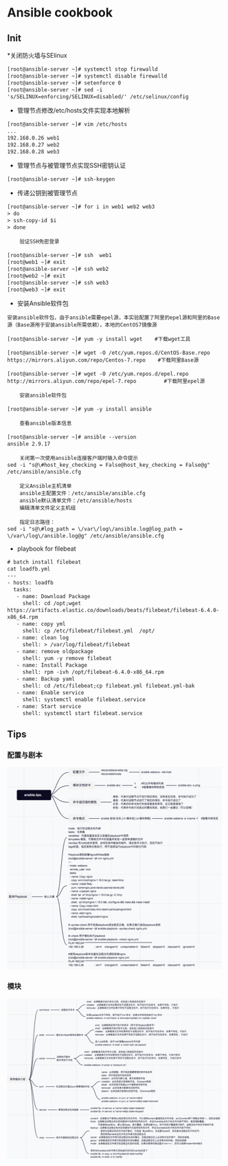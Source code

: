 # Ansible cookbook

## Init

*关闭防火墙与SElinux
```
[root@ansible-server ~]# systemctl stop firewalld
[root@ansible-server ~]# systemctl disable firewalld
[root@ansible-server ~]# setenforce 0
[root@ansible-server ~]# sed -i 's/SELINUX=enforcing/SELINUX=disabled/' /etc/selinux/config
```
* 管理节点修改/etc/hosts文件实现本地解析
```
[root@ansible-server ~]# vim /etc/hosts
...
192.168.0.26 web1
192.168.0.27 web2
192.168.0.28 web3
```
* 管理节点与被管理节点实现SSH密钥认证
```
[root@ansible-server ~]# ssh-keygen
```
* 传递公钥到被管理节点
```
[root@ansible-server ~]# for i in web1 web2 web3 
> do
> ssh-copy-id $i
> done

    验证SSH免密登录

[root@ansible-server ~]# ssh  web1
[root@web1 ~]# exit
[root@ansible-server ~]# ssh web2
[root@web2 ~]# exit
[root@ansible-server ~]# ssh web3
[root@web3 ~]# exit
```
* 安装Ansible软件包
```
安装ansible软件包，由于ansible需要epel源，本实验配置了阿里的epel源和阿里的Base源（Base源用于安装ansible所需依赖），本地的CentOS7镜像源

[root@ansible-server ~]# yum -y install wget    #下载wget工具

[root@ansible-server ~]# wget -O /etc/yum.repos.d/CentOS-Base.repo https://mirrors.aliyun.com/repo/Centos-7.repo    #下载阿里Base源

[root@ansible-server ~]# wget -O /etc/yum.repos.d/epel.repo http://mirrors.aliyun.com/repo/epel-7.repo         #下载阿里epel源

    安装ansible软件包

[root@ansible-server ~]# yum -y install ansible

    查看ansible版本信息

[root@ansible-server ~]# ansible --version
ansible 2.9.17

    关闭第一次使用ansible连接客户端时输入命令提示
sed -i "s@\#host_key_checking = False@host_key_checking = False@g" /etc/ansible/ansible.cfg

    定义Ansible主机清单
    ansible主配置文件：/etc/ansible/ansible.cfg
    ansible默认清单文件：/etc/ansible/hosts
    编辑清单文件定义主机组
    
    指定日志路径：
sed -i "s@\#log_path = \/var\/log\/ansible.log@log_path = \/var\/log\/ansible.log@g" /etc/ansible/ansible.cfg    
```
* playbook for filebeat
```
# batch install filebeat
cat loadfb.yml
---
- hosts: loadfb
  tasks:
   - name: Download Package
     shell: cd /opt;wget https://artifacts.elastic.co/downloads/beats/filebeat/filebeat-6.4.0-x86_64.rpm
   - name: copy yml
     shell: cp /etc/filebeat/filebeat.yml  /opt/
   - name: clean log
     shell: > /var/log/filebeat/filebeat
   - name: remove oldpackage
     shell: yum -y remove filebeat
   - name: Install Package
     shell: rpm -ivh /opt/filebeat-6.4.0-x86_64.rpm
   - name: Backup yaml
     shell: cd /etc/filebeat;cp filebeat.yml filebeat.yml-bak
   - name: Enable service
     shell: systemctl enable filebeat.service
   - name: Start service
     shell: systemctl start filebeat.service

```



## Tips
### 配置与剧本
<img src="https://github.com/r2010shadow/Cookbook/blob/master/ansible/img/ansible.tips.1.png" width=500>

### 模块
<img src="https://github.com/r2010shadow/Cookbook/blob/master/ansible/img/ansible.tips.2.png" width=500>


